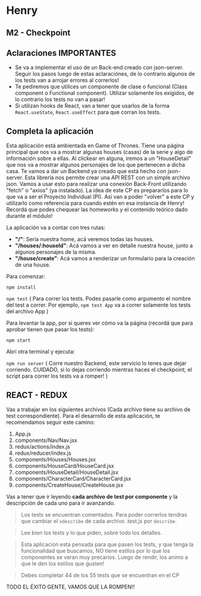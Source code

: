 # Henry

## M2 - Checkpoint

## Aclaraciones IMPORTANTES

* Se va a implementar el uso de un Back-end creado con json-server. Seguir los pasos luego de estas aclaraciónes, de lo contrario algunos de los tests van a arrojar errores al correrlos!
* Te pediremos que utilices un componente de clase o funcional (Class component o Functional component).   Utilizar solamente los exigidos, de lo contrario los tests no van a pasar!
* Si utilizan hooks de React, van a tener que usarlos de la forma `React.useState`, `React.useEffect` para que corran los tests.

## Completa la aplicación

Esta aplicación está ambientada en Game of Thrones. Tiene una página principal que nos va a mostrar algunas houses (casas) de la serie y algo de información sobre a ellas. Al clickear en alguna, iremos a un "HouseDetail" que nos va a mostrar algunos personajes de los que pertenecen a dicha casa.
Te vamos a dar un Backend ya creado que está hecho con json-server. Esta librería nos permite crear una API REST con un simple archivo json. Vamos a usar esto para realizar una conexión Back-Front utilizando "fetch" o "axios" (ya instalado).
La idea de este CP es prepararlos para lo que va a ser el Proyecto Individual (PI). Así van a poder "volver" a este CP y utilizarlo como referencia para cuando estén en esa instancia de Henry!
Recordá que podes chequear las homeworks y el contenido teórico dado durante el módulo!

La aplicación va a contar con tres rutas:

 - **"/"**: Sería nuestra home, acá veremos todas las houses.
 - **"/houses/:houseId"**: Acá vamos a ver en detalle nuestra house, junto a algunos personajes de la misma.
 - **"/house/create"**: Acá vamos a renderizar un formulario para la creación de una house.

Para comenzar:

`npm install`

`npm test` ( Para correr los tests. Podes pasarle como argumento el nombre del test a correr. Por ejemplo, `npm test App` va a correr solamente los tests del archivo App )

Para levantar la app, por si queres ver cómo va la página (recordá que para aprobar tienen que pasar los tests):

`npm start`

Abrí otra terminal y ejecuta:

`npm run server` ( Corre nuestro Backend, este servicio lo tenes que dejar corriendo. CUIDADO, si lo dejas corriendo mientras haces el checkpoint, el script para correr los tests va a romper! )
## REACT - REDUX

Vas a trabajar en los siguientes archivos (Cada archivo tiene su archivo de test correspondiente). Para el desarrollo de esta aplicación, te recomendamos seguir este camino:

1. App.js
2. components/Nav/Nav.jsx
3. redux/actions/index.js
4. redux/reducer/index.js
5. components/Houses/Houses.jsx
6. components/HouseCard/HouseCard.jsx
7. components/HouseDetail/HouseDetail.jsx
8. components/CharacterCard/CharacterCard.jsx
9. components/CreateHouse/CreateHouse.jsx

Vas a tener que ir leyendo **cada archivo de test por componente** y la descripción de cada uno para ir avanzando.

>Los tests se encuentran comentados. Para poder correrlos tendras que cambiar el `xdescribe` de cada archivo .test.js por `describe`.

>Lee bien los tests y lo que piden, sobre todo los detalles.


>Esta aplicacion esta pensada para que pasen los tests, y que tenga la funcionalidad que buscamos, NO tiene estilos por lo que los componentes se veran muy precarios. Luego de rendir, los animo a que le den los estilos que gusten!

>Debes completar 44 de los 55 tests que se encuentran en el CP

TODO EL ÉXITO GENTE, VAMOS QUE LA ROMPEN!!